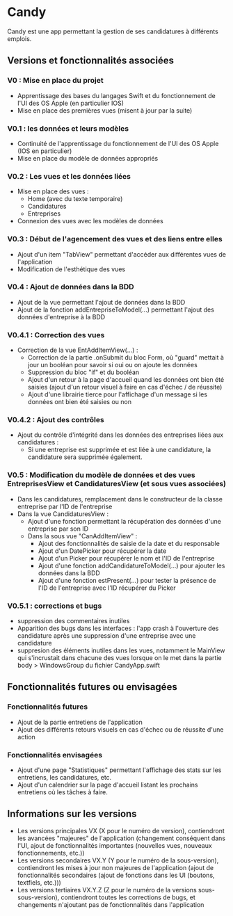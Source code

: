 # Candy
Candy est une app permettant la gestion de ses candidatures à différents emplois.

## Versions et fonctionnalités associées
### V0 : Mise en place du projet
- Apprentissage des bases du langages Swift et du fonctionnement de l'UI des OS Apple (en particulier IOS)
- Mise en place des premières vues (misent à jour par la suite)

### V0.1 : les données et leurs modèles
- Continuité de l'apprentissage du fonctionnement de l'UI des OS Apple (IOS en particulier)
- Mise en place du modèle de données appropriés

### V0.2 : Les vues et les données liées 
- Mise en place des vues : 
    - Home (avec du texte temporaire)
    - Candidatures 
    - Entreprises
- Connexion des vues avec les modèles de données 

### V0.3 : Début de l'agencement des vues et des liens entre elles 
- Ajout d'un item "TabView" permettant d'accéder aux différentes vues de l'application
- Modification de l'esthétique des vues

### V0.4 : Ajout de données dans la BDD
- Ajout de la vue permettant l'ajout de données dans la BDD
- Ajout de la fonction addEntrepriseToModel(...) permettant l'ajout des données d'entreprise à la BDD

### V0.4.1 : Correction des vues
- Correction de la vue EntAddItemView(...) : 
    * Correction de la partie .onSubmit du bloc Form, où "guard" mettait à jour un booléan pour savoir si oui ou on ajoute les données
    * Suppression du bloc "if" et du booléan
    * Ajout d'un retour à la page d'accueil quand les données ont bien été saisies (ajout d'un retour visuel à faire en cas d'échec / de réussite) 
    * Ajout d'une librairie tierce pour l'affichage d'un message si les données ont bien été saisies ou non

### V0.4.2 : Ajout des contrôles 
- Ajout du contrôle d'intégrité dans les données des entreprises liées aux candidatures :
    * Si une entreprise est supprimée et est liée à une candidature, la candidature sera supprimée également.

### V0.5 : Modification du modèle de données et des vues EntreprisesView et CandidaturesView (et sous vues associées)
- Dans les candidatures, remplacement dans le constructeur de la classe entreprise par l'ID de l'entreprise 
- Dans la vue CandidaturesView : 
    - Ajout d'une fonction permettant la récupération des données d'une entreprise par son ID 
    - Dans la sous vue "CanAddItemView" :
        - Ajout des fonctionnalités de saisie de la date et du responsable
        - Ajout d'un DatePicker pour récupérer la date
        - Ajout d'un Picker pour récupérer le nom et l'ID de l'entreprise 
        - Ajout d'une fonction addCandidatureToModel(...) pour ajouter les données dans la BDD
        - Ajout d'une fonction estPresent(...) pour tester la présence de l'ID de l'entreprise avec l'ID récupérer du Picker  

### V0.5.1 : corrections et bugs
- suppression des commentaires inutiles 
- Apparition des bugs dans les interfaces : l'app crash à l'ouverture des candidature après une suppression d'une entreprise avec une candidature
- suppresion des éléments inutiles dans les vues, notamment le MainView qui s'incrustait dans chacune des vues lorsque on le met dans la partie body > WindowsGroup du fichier CandyApp.swift  

## Fonctionnalités futures ou envisagées
### Fonctionnalités futures 
- Ajout de la partie entretiens de l'application 
- Ajout des différents retours visuels en cas d'échec ou de réussite d'une action

### Fonctionnalités envisagées 
- Ajout d'une page "Statistiques" permettant l'affichage des stats sur les entretiens, les candidatures, etc.
- Ajout d'un calendrier sur la page d'accueil listant les prochains entretiens où les tâches à faire.


## Informations sur les versions 
- Les versions principales VX (X pour le numéro de version), contiendront les avancées "majeures" de l'application (changement conséquent dans l'UI, ajout de fonctionnalités importantes (nouvelles vues, nouveaux fonctionnements, etc.))
- Les versions secondaires VX.Y (Y pour le numéro de la sous-version), contiendront les mises à jour non majeures de l'application (ajout de fonctionnalités secondaires (ajout de fonctions dans les UI (boutons, textfiels, etc.)))
- Les versions tertiaires VX.Y.Z (Z pour le numéro de la versions sous-sous-version), contiendront toutes les corrections de bugs, et changements n'ajoutant pas de fonctionnalités dans l'application
